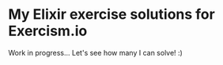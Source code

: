 # My Elixir exercise solutions for Exercism.io
Work in progress... Let's see how many I can solve! :)